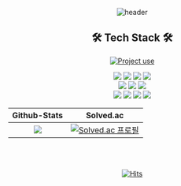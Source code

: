 <div align="center">

![header](https://capsule-render.vercel.app/api?type=waving&color=ffffff&height=300&section=header&text=Ka%20Jun%20Young&fontSize=90&animation=fadeIn&fontAlignY=38&desc=Back-End%20Developer&descAlignY=51&descAlign=62)

## 🛠️ Tech Stack 🛠️

[![Project use](https://skillicons.dev/icons?i=java,spring,mysql,git,idea,aws&theme=dark)](#)

<div style="display:inline">
 
 <img src="https://img.shields.io/badge/spring_boot-black?style=for-the-badge&logo=SpringBoot&logoColor=white"/>
 <img src="https://img.shields.io/badge/junit5-black?style=for-the-badge&logo=junit5&logoColor=white"/>
 <img src="https://img.shields.io/badge/spring_data_jpa-black?style=for-the-badge&logo=springdatajpa&logoColor=white"/>
 <img src="https://img.shields.io/badge/java-black?style=for-the-badge&logo=java&logoColor=white">
 <br>
 <img src="https://img.shields.io/badge/Git-black?style=for-the-badge&logo=git&logoColor=white">
 <img src="https://img.shields.io/badge/github-black?style=for-the-badge&logo=github&logoColor=white">
 <img src="https://img.shields.io/badge/AWS-black?style=for-the-badge&logo=AmazonAWS&logoColor=white">
 <br>
 <img src = "https://img.shields.io/badge/intellij-black?style=for-the-badge&logo=intellijidea"/>
 <img src = "https://img.shields.io/badge/datagrip-black?style=for-the-badge&logo=datagrip"/>
 <img src = "https://img.shields.io/badge/slack-black?style=for-the-badge&logo=slack"/>
 <img src = "https://img.shields.io/badge/notion-black?style=for-the-badge&logo=notion"/>

</div>

<br>

|Github-Stats|Solved.ac|
|:---:|:---:|
|<a href="https://github.com/anuraghazra/github-readme-stats"><img src="https://github-readme-stats.vercel.app/api?username=Jwhyee&show_icons=true&theme=basic&hide_border=true&bg_color=000&icon_color=fff&text_color=fff&title_color=fff"/></a>|[![Solved.ac 프로필](http://mazassumnida.wtf/api/v2/generate_badge?boj=jwhy)](https://solved.ac/jwhy)|

<br><br>

[![Hits](https://hits.seeyoufarm.com/api/count/incr/badge.svg?url=https%3A%2F%2Fgithub.com%2FJwhyee&count_bg=%23000000&title_bg=%23000000&icon=dev-dot-to.svg&icon_color=%23FFFFFF&title=hits&edge_flat=false)](https://hits.seeyoufarm.com)

</div>

<!--
## 🔥 Ka Jun Young 🔥

// 스택 아이콘
[![Project use](https://skillicons.dev/icons?i=java,spring,mysql,idea&theme=dark)](#)
<div style="display:inline">
 
 <img src="https://img.shields.io/badge/spring_boot-black?style=for-the-badge&logo=SpringBoot&logoColor=white"/>
 <img src="https://img.shields.io/badge/junit5-black?style=for-the-badge&logo=junit5&logoColor=white"/>
 <img src="https://img.shields.io/badge/spring_data_jpa-black?style=for-the-badge&logo=springdatajpa&logoColor=white"/>
 <img src="https://img.shields.io/badge/java-black?style=for-the-badge&logo=java&logoColor=white">
 <br>
 <img src="https://img.shields.io/badge/Git-black?style=for-the-badge&logo=git&logoColor=white">
 <img src="https://img.shields.io/badge/github-black?style=for-the-badge&logo=github&logoColor=white">
 <img src="https://img.shields.io/badge/AWS-black?style=for-the-badge&logo=AmazonAWS&logoColor=white">
 <br>
 <img src = "https://img.shields.io/badge/intellij-black?style=for-the-badge&logo=intellijidea"/>
 <img src = "https://img.shields.io/badge/datagrip-black?style=for-the-badge&logo=datagrip"/>
 <img src = "https://img.shields.io/badge/slack-black?style=for-the-badge&logo=slack"/>
 <img src = "https://img.shields.io/badge/notion-black?style=for-the-badge&logo=notion"/>

</div>

// 깃허브 그래프
<a href="https://github.com/ashutosh00710/github-readme-activity-graph">
 <img src="https://activity-graph.herokuapp.com/graph?username=Jwhyee&theme=react-dark&bg_color=20232a&hide_border=true&line=8A87D0&color=918FE0" width=98%/>
</a>

// 커밋 많은 언어
[![Top Langs](https://github-readme-stats.vercel.app/api/top-langs/?username=Jwhyee)](https://github.com/Jwhyee/github-readme-stats)

// 깃허브 스탯 흰-파
![Jwhyee's GitHub stats](https://github-readme-stats.vercel.app/api?username=Jwhyee&show_icons=true&theme=basic)

// opgc 랭크
<a href="https://opgc.me/#/users/Jwhyee" target="_blank"><img src="https://api.opgc.me/githubs/users/Jwhyee/tag/?theme=basic" /></a>

// 백준 랭크
[![Solved.ac 프로필](http://mazassumnida.wtf/api/v2/generate_badge?boj=jwhy)](https://solved.ac/jwhy)

// 푸터
![Footer](https://capsule-render.vercel.app/api?type=waving&color=ffffff&height=200&section=footer)
-->
